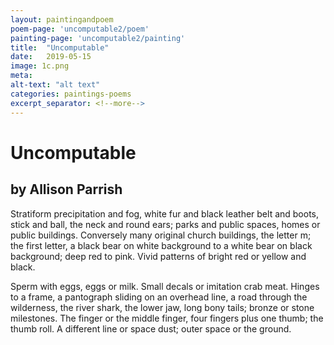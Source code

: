 ```yaml
---
layout: paintingandpoem
poem-page: 'uncomputable2/poem'
painting-page: 'uncomputable2/painting'
title:  "Uncomputable"
date:   2019-05-15
image: 1c.png
meta:
alt-text: "alt text"
categories: paintings-poems
excerpt_separator: <!--more-->
---
```


# Uncomputable
## by Allison Parrish


Stratiform precipitation and fog, white fur and black leather belt and boots, stick and ball, the neck and round ears; parks and public spaces, homes or public buildings. Conversely many original church buildings, the letter m; the first letter, a black bear on white background to a white bear on black background; deep red to pink. Vivid patterns of bright red or yellow and black. 
<!--more-->
Sperm with eggs, eggs or milk. Small decals or imitation crab meat. Hinges to a frame, a pantograph sliding on an overhead line, a road through the wilderness, the river shark, the lower jaw, long bony tails; bronze or stone milestones. The finger or the middle finger, four fingers plus one thumb; the thumb roll. A different line or space dust; outer space or the ground.